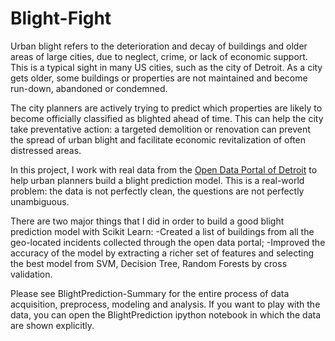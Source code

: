 # Blight-Fight
Urban blight refers to the deterioration and decay of buildings and older areas of large cities, due to neglect, crime, or lack of economic support. This is a typical sight in many US cities, such as the city of Detroit. As a city gets older, some buildings or properties are not maintained and become run-down, abandoned or condemned.

The city planners are actively trying to predict which properties are likely to become officially classified as blighted ahead of time. This can help the city take preventative action: a targeted demolition or renovation can prevent the spread of urban blight and facilitate economic revitalization of often distressed areas.

In this project, I work with real data from the [Open Data Portal of Detroit](https://data.detroitmi.gov/) to help urban planners build a blight prediction model. This is a real-world problem: the data is not perfectly clean, the questions are not perfectly unambiguous.

There are two major things that I did in order to build a good blight prediction model with Scikit Learn: 
-Created a list of buildings from all the geo-located incidents collected through the open data portal;
-Improved the accuracy of the model by extracting a richer set of features and selecting the best model from SVM, Decision Tree, Random Forests by cross validation.

Please see BlightPrediction-Summary for the entire process of data acquisition, preprocess, modeling and analysis. If you want to play with the data, you can open the BlightPrediction ipython notebook in which the data are shown explicitly. 
